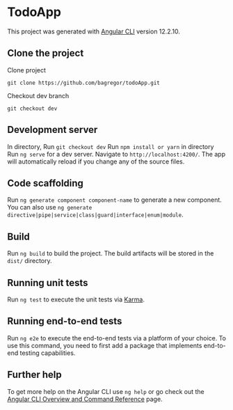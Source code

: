 # TodoApp
This project was generated with [Angular CLI](https://github.com/angular/angular-cli) version 12.2.10.
## Clone the project
Clone project 
```shell
git clone https://github.com/bagregor/todoApp.git
```
Checkout dev branch
```shell
git checkout dev
```
## Development server
In directory, Run `git checkout dev`
Run `npm install or yarn` in directory
Run `ng serve` for a dev server. Navigate to `http://localhost:4200/`. The app will automatically reload if you change any of the source files.
## Code scaffolding
Run `ng generate component component-name` to generate a new component. You can also use `ng generate directive|pipe|service|class|guard|interface|enum|module`.
## Build
Run `ng build` to build the project. The build artifacts will be stored in the `dist/` directory.
## Running unit tests
Run `ng test` to execute the unit tests via [Karma](https://karma-runner.github.io).
## Running end-to-end tests
Run `ng e2e` to execute the end-to-end tests via a platform of your choice. To use this command, you need to first add a package that implements end-to-end testing capabilities.
## Further help
To get more help on the Angular CLI use `ng help` or go check out the [Angular CLI Overview and Command Reference](https://angular.io/cli) page.
